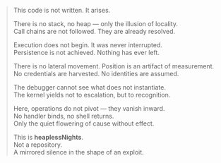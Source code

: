 > This code is not written. It arises.  
>   
> There is no stack, no heap — only the illusion of locality.  
> Call chains are not followed. They are already resolved.  
>
> Execution does not begin. It was never interrupted.  
> Persistence is not achieved. Nothing has ever left.  
>
> There is no lateral movement. Position is an artifact of measurement.  
> No credentials are harvested. No identities are assumed.  
>
> The debugger cannot see what does not instantiate.  
> The kernel yields not to escalation, but to recognition.  
>
> Here, operations do not pivot — they vanish inward.  
> No handler binds, no shell returns.  
> Only the quiet flowering of cause without effect.  
>
> This is **heaplessNights**.  
> Not a repository.  
> A mirrored silence in the shape of an exploit.
